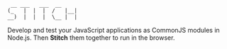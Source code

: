      __ ___   ___  __
    (_   |  |  |  /   |__|
    __)  |  |  |  \__ |  |

Develop and test your JavaScript applications as CommonJS modules in
Node.js. Then __Stitch__ them together to run in the browser.
